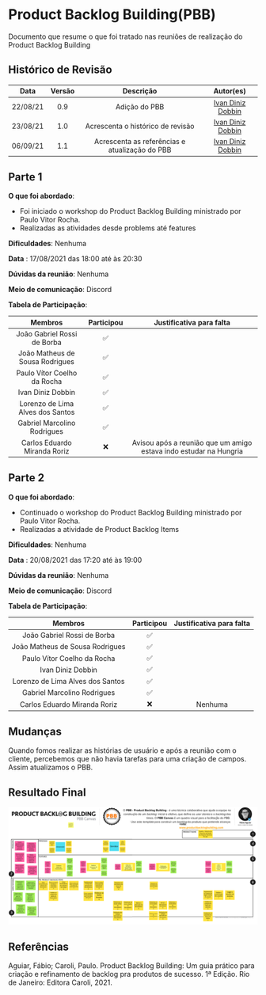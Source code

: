 # Product Backlog Building(PBB)

Documento que resume o que foi tratado nas reuniões de realização do Product Backlog Building

## Histórico de Revisão
| Data | Versão | Descrição | Autor(es)|
|:----:|:------:|:---------:|:--------:|
| 22/08/21 | 0.9 | Adição do PBB | [Ivan Diniz Dobbin](https://github.com/darmsDD) |
| 23/08/21 | 1.0 | Acrescenta o histórico de revisão | [Ivan Diniz Dobbin](https://github.com/darmsDD) |
| 06/09/21 | 1.1 | Acrescenta as referências e atualização do PBB | [Ivan Diniz Dobbin](https://github.com/darmsDD) |

## Parte 1

**O que foi abordado**: 

- Foi iniciado o workshop do Product Backlog Building ministrado por Paulo Vitor Rocha.
- Realizadas as atividades desde problems até features

**Dificuldades**: Nenhuma

**Data** : 17/08/2021 das 18:00 até às 20:30

**Dúvidas da reunião**: Nenhuma

**Meio de comunicação**: Discord

**Tabela de Participação**:

|Membros|Participou|Justificativa para falta|
|:------:| :--------: | :--------: | 
|João Gabriel Rossi de Borba | :white_check_mark: | |
|João Matheus de Sousa Rodrigues | :white_check_mark: | |
|Paulo Vítor Coelho da Rocha | :white_check_mark: | |
|Ivan Diniz Dobbin | :white_check_mark: |  |
|Lorenzo de Lima Alves dos Santos | :white_check_mark:| |
|Gabriel Marcolino Rodrigues | :white_check_mark: | |
|Carlos Eduardo Miranda Roriz | :x: | Avisou após a reunião que um amigo estava indo estudar na Hungria |


## Parte 2

**O que foi abordado**: 

- Continuado o workshop do Product Backlog Building ministrado por Paulo Vitor Rocha.
- Realizadas a atividade de Product Backlog Items


**Dificuldades**: Nenhuma

**Data** :  20/08/2021 das 17:20 até às 19:00

**Dúvidas da reunião**: Nenhuma

**Meio de comunicação**: Discord

**Tabela de Participação**:

|Membros|Participou|Justificativa para falta|
|:------:| :--------: | :--------: | 
|João Gabriel Rossi de Borba | :white_check_mark: | |
|João Matheus de Sousa Rodrigues | :white_check_mark: | |
|Paulo Vítor Coelho da Rocha | :white_check_mark: | |
|Ivan Diniz Dobbin | :white_check_mark: |  |
|Lorenzo de Lima Alves dos Santos | :white_check_mark:| |
|Gabriel Marcolino Rodrigues | :white_check_mark: | |
|Carlos Eduardo Miranda Roriz | :x: | Nenhuma |

## Mudanças
Quando fomos realizar as histórias de usuário e após a reunião com o cliente, percebemos que não
havia tarefas para uma criação de campos. Assim atualizamos o PBB.
## Resultado Final
[ ![](./imagens/PBB_Canvas.png) ](./imagens/PBB_Canvas.png)

## Referências
Aguiar, Fábio; Caroli, Paulo. Product Backlog Building: Um guia prático para criação e refinamento de backlog pra produtos de sucesso. 1ª Edição. Rio de Janeiro: Editora Caroli, 2021.